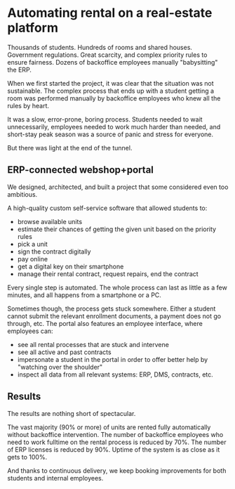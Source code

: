# Automating rental on a real-estate platform
Thousands of students.
Hundreds of rooms and shared houses.
Government regulations.
Great scarcity, and complex priority rules to ensure fairness.
Dozens of backoffice employees manually "babysitting" the ERP.

When we first started the project, it was clear that the situation was not sustainable. The complex process that ends up with a student getting a room was performed manually by backoffice employees who knew all the rules by heart.

It was a slow, error-prone, boring process. Students needed to wait unnecessarily, employees needed to work much harder than needed, and short-stay peak season was a source of panic and stress for everyone.

But there was light at the end of the tunnel.

## ERP-connected webshop+portal
We designed, architected, and built a project that some considered even too ambitious. 

A high-quality custom self-service software that allowed students to:
- browse available units
- estimate their chances of getting the given unit based on the priority rules
- pick a unit
- sign the contract digitally
- pay online
- get a digital key on their smartphone
- manage their rental contract, request repairs, end the contract

Every single step is automated. The whole process can last as little as a few minutes, and all happens from a smartphone or a PC.

Sometimes though, the process gets stuck somewhere. Either a student cannot submit the relevant enrollment documents, a payment does not go through, etc. 
The portal also features an employee interface, where employees can:
- see all rental processes that are stuck and intervene
- see all active and past contracts
- impersonate a student in the portal in order to offer better help by "watching over the shoulder"
- inspect all data from all relevant systems: ERP, DMS, contracts, etc.

## Results
The results are nothing short of spectacular. 

The vast majority (90% or more) of units are rented fully automatically without backoffice intervention.
The number of backoffice employees who need to work fulltime on the rental process is reduced by 70%.
The number of ERP licenses is reduced by 90%.
Uptime of the system is as close as it gets to 100%.

And thanks to continuous delivery, we keep booking improvements for both students and internal employees.
